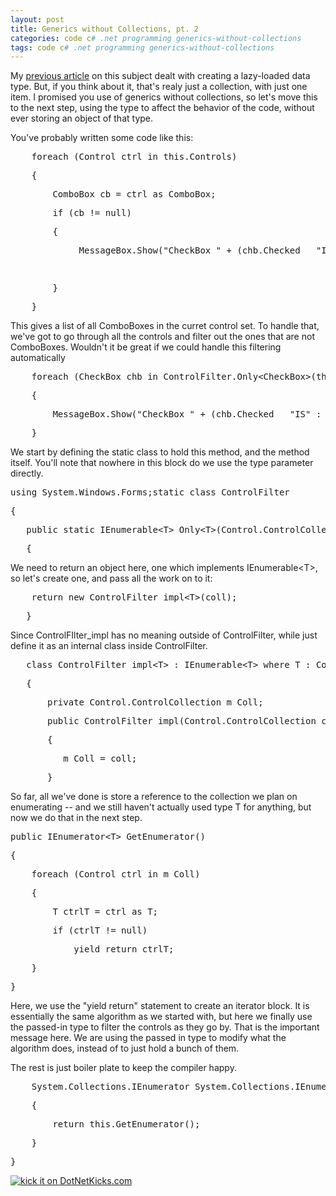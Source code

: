 ```yaml
---
layout: post
title: Generics without Collections, pt. 2
categories: code c# .net programming generics-without-collections
tags: code c# .net programming generics-without-collections
---
```


  <p>My <a title="Generics without Collections" href="http://honestillusion.com/blogs/blog_0/archive/2006/10/02/Generics-without-Collections.aspx">previous article</a> on this subject dealt with creating a lazy-loaded data type.  But, if you think about it, that's realy just a collection, with just one item.  I promised you use of generics without collections, so let's move this to the next step, using the type to affect the behavior of the code, without ever storing an object of that type.</p> <p>You've probably written some code like this:</p> <div class="csharpcode"><pre class="alt">    <span class="kwrd">foreach</span> (Control ctrl <span class="kwrd">in</span> <span class="kwrd">this</span>.Controls)</pre><pre>    {</pre><pre class="alt">        ComboBox cb = ctrl <span class="kwrd">as</span> ComboBox;</pre><pre>        <span class="kwrd">if</span> (cb != <span class="kwrd">null</span>)</pre><pre class="alt">        {</pre><pre>             MessageBox.Show(<span class="str">"CheckBox "</span> + (chb.Checked   <span class="str">"IS"</span> : <span class="str">"is NOT"</span>) + <span class="str">" checked"</span>);                </pre><pre class="alt"> </pre><pre>        }</pre><pre class="alt">    }</pre></div>
<p>This gives a list of all ComboBoxes in the curret control set.  To handle that, we've got to go through all the controls and filter out the ones that are not ComboBoxes.  Wouldn't it be great if we could handle this filtering automatically </p>
<div class="csharpcode"><pre class="alt">    <span class="kwrd">foreach</span> (CheckBox chb <span class="kwrd">in</span> ControlFilter.Only&lt;CheckBox&gt;(<span class="kwrd">this</span>.Controls))</pre><pre>    {</pre><pre class="alt">        MessageBox.Show(<span class="str">"CheckBox "</span> + (chb.Checked   <span class="str">"IS"</span> : <span class="str">"is NOT"</span>) + <span class="str">" checked"</span>);</pre><pre>    }</pre></div>
<p>We start by defining the static class to hold this method, and the method itself. You'll note that nowhere in this block do we use the type parameter directly. </p>
<div class="csharpcode"><pre class="alt"><span class="kwrd">using</span> System.Windows.Forms;<span class="kwrd">static</span> <span class="kwrd">class</span> ControlFilter</pre><pre>{</pre><pre class="alt">   <span class="kwrd">public</span> <span class="kwrd">static</span> IEnumerable&lt;T&gt; Only&lt;T&gt;(Control.ControlCollection coll) <span class="kwrd">where</span> T:Control</pre><pre>   {</pre></div>
<p>We need to return an object here, one which implements IEnumerable&lt;T&gt;, so let's create one, and pass all the work on to it:</p>
<div class="csharpcode"><pre class="alt">    <span class="kwrd">return</span> <span class="kwrd">new</span> ControlFilter_impl&lt;T&gt;(coll);</pre><pre>   }</pre></div>
<p>Since ControlFIlter_impl has no meaning outside of ControlFilter, while just define it as an internal class inside ControlFilter.</p>
<div class="csharpcode"><pre class="alt">   <span class="kwrd">class</span> ControlFilter_impl&lt;T&gt; : IEnumerable&lt;T&gt; <span class="kwrd">where</span> T : Control</pre><pre>   {</pre><pre class="alt">       <span class="kwrd">private</span> Control.ControlCollection m_Coll;</pre><pre>       <span class="kwrd">public</span> ControlFilter_impl(Control.ControlCollection coll)</pre><pre class="alt">       {</pre><pre>          m_Coll = coll;</pre><pre class="alt">       }</pre></div>
<p>So far, all we've done is store a reference to the collection we plan on enumerating -- and we still haven't actually used type T for anything, but now we do that in the next step.</p>
<div class="csharpcode"><pre class="alt"><span class="kwrd">public</span> IEnumerator&lt;T&gt; GetEnumerator()</pre><pre>{</pre><pre class="alt">    <span class="kwrd">foreach</span> (Control ctrl <span class="kwrd">in</span> m_Coll)</pre><pre>    {</pre><pre class="alt">        T ctrlT = ctrl <span class="kwrd">as</span> T;</pre><pre>        <span class="kwrd">if</span> (ctrlT != <span class="kwrd">null</span>)</pre><pre class="alt">            <span class="kwrd">yield</span> <span class="kwrd">return</span> ctrlT;</pre><pre>    }</pre><pre class="alt">}</pre></div>Here, we use the "yield return" statement to create an iterator block.  It is essentially the same algorithm as we started with, but here we finally use the passed-in type to filter the controls as they go by.   That is the important message here.  We are using the passed in type to modify what the algorithm does, instead of to just hold a bunch of them. 
<p>The rest is just boiler plate to keep the compiler happy.</p>
<div class="csharpcode"><pre class="alt">    System.Collections.IEnumerator System.Collections.IEnumerable.GetEnumerator()</pre><pre>    {</pre><pre class="alt">        <span class="kwrd">return</span> <span class="kwrd">this</span>.GetEnumerator();</pre><pre>    }</pre><pre class="alt">}</pre></div><a href="http://www.dotnetkicks.com/kick/ url=http://honestillusion.com/blogs/blog_0/archive/2006/11/07/Generics-without-Collections-_2800_pt-2_2900_.aspx"><img alt="kick it on DotNetKicks.com" src="http://www.dotnetkicks.com/Services/Images/KickItImageGenerator.ashx url=http://honestillusion.com/blogs/blog_0/archive/2006/11/07/Generics-without-Collections-_2800_pt-2_2900_.aspx" border="0" /></a>
